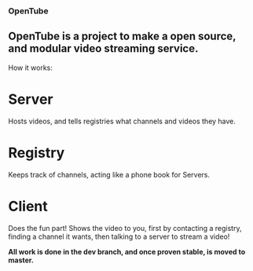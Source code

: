 ### OpenTube
OpenTube is a project to make a open source, and modular video streaming service.
---
How it works:

# Server
Hosts videos, and tells registries what channels and videos they have.

# Registry
Keeps track of channels, acting like a phone book for Servers.

# Client
Does the fun part! Shows the video to you, first by contacting a registry, finding a channel it wants, then talking to a server to stream a video!

**All work is done in the dev branch, and once proven stable, is moved to master.**
